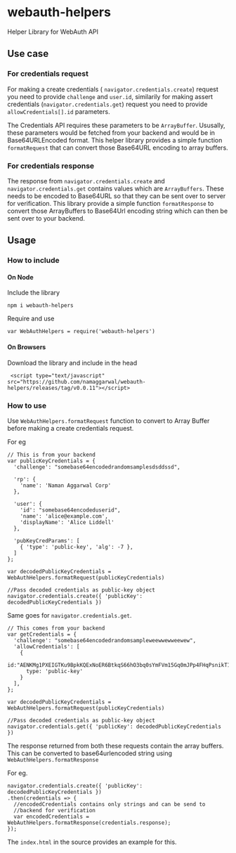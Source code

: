 # webauth-helpers
Helper Library for WebAuth API

## Use case

### For credentials request

For making a create credentials ( `navigator.credentials.create`) request you need to provide `challenge` and `user.id`, similarily for making assert credentials (`navigator.credentials.get`) request you need to provide `allowCredentials[].id` parameters.

The Credentials API requires these parameters to be `ArrayBuffer`. Ususally, these parameters would be fetched from your backend and would be in Base64URLEncoded format. This helper library provides a simple function `formatRequest` that can convert those Base64URL encoding to array buffers.

### For credentials response

The response from `navigator.credentials.create` and `navigator.credentials.get` contains values which are `ArrayBuffers`. These needs to be encoded to Base64URL so that they can be sent over to server for verification. This library provide a simple function `formatResponse` to convert those ArrayBuffers to Base64Url encoding string which can then be sent over to your backend.


## Usage

### How to include

#### On Node

Include the library
```
npm i webauth-helpers
```

Require and use
```
var WebAuthHelpers = require('webauth-helpers')
```

#### On Browsers

Download the library and include in the head

```
 <script type="text/javascript" src="https://github.com/namaggarwal/webauth-helpers/releases/tag/v0.0.11"></script>
```

### How to use

Use `WebAuthHelpers.formatRequest` function to convert to Array Buffer before making a create credentials request.

For eg

```
// This is from your backend
var publicKeyCredentials = {
  'challenge': "somebase64encodedrandomsamplesdsddssd",

  'rp': {
    'name': 'Naman Aggarwal Corp'
  },

  'user': {
    'id': "somebase64encodeduserid",
    'name': 'alice@example.com',
    'displayName': 'Alice Liddell'
  },

  'pubKeyCredParams': [
    { 'type': 'public-key', 'alg': -7 },
  ]
};

var decodedPublicKeyCredentials = WebAuthHelpers.formatRequest(publicKeyCredentials)

//Pass decoded credentials as public-key object
navigator.credentials.create({ 'publicKey': decodedPublicKeyCredentials })

```

Same goes for `navigator.credentials.get`.

```
// This comes from your backend
var getCredentials = {
  'challenge': "somebase64encodedrandomsampleweewwewweewew",
  'allowCredentials': [
    {
      id:"AENKMg1PXEIGTKu9BpkKQExNoER6BtkqS66hO3bq0sYmFVm15Gq0mJPp4FHqPsnikT1_G4zVAJ_2u3tffXxoGislmwf5y5itQT1U8x75ToY",
      type: 'public-key'
    }
  ],
};

var decodedPublicKeyCredentials = WebAuthHelpers.formatRequest(publicKeyCredentials)

//Pass decoded credentials as public-key object
navigator.credentials.get({ 'publicKey': decodedPublicKeyCredentials })

```

The response returned from both these requests contain the array buffers. This can be converted to base64urlencoded string using `WebAuthHelpers.formatResponse`

For eg.

```
navigator.credentials.create({ 'publicKey': decodedPublicKeyCredentials })
.then(credentials => {
  //encodedCredentials contains only strings and can be send to
  //backend for verification
  var encodedCredentials = WebAuthHelpers.formatResponse(credentials.response);
});
```

The `index.html` in the source provides an example for this.
